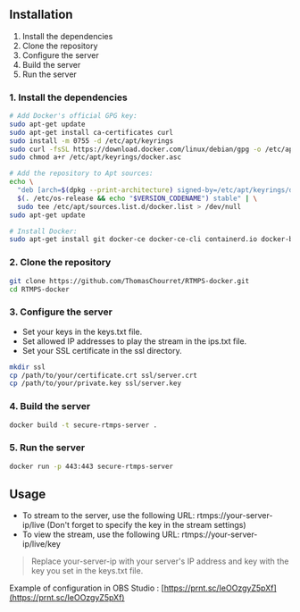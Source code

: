 ## Installation

1. Install the dependencies
2. Clone the repository
3. Configure the server
4. Build the server
5. Run the server

### 1. Install the dependencies
```bash
# Add Docker's official GPG key:
sudo apt-get update
sudo apt-get install ca-certificates curl
sudo install -m 0755 -d /etc/apt/keyrings
sudo curl -fsSL https://download.docker.com/linux/debian/gpg -o /etc/apt/keyrings/docker.asc
sudo chmod a+r /etc/apt/keyrings/docker.asc

# Add the repository to Apt sources:
echo \
  "deb [arch=$(dpkg --print-architecture) signed-by=/etc/apt/keyrings/docker.asc] https://download.docker.com/linux/debian \
  $(. /etc/os-release && echo "$VERSION_CODENAME") stable" | \
  sudo tee /etc/apt/sources.list.d/docker.list > /dev/null
sudo apt-get update

# Install Docker:
sudo apt-get install git docker-ce docker-ce-cli containerd.io docker-buildx-plugin docker-compose-plugin
```

### 2. Clone the repository

```bash
git clone https://github.com/ThomasChourret/RTMPS-docker.git
cd RTMPS-docker
```

### 3. Configure the server

- Set your keys in the keys.txt file.
- Set allowed IP addresses to play the stream in the ips.txt file.
- Set your SSL certificate in the ssl directory.

```bash
mkdir ssl
cp /path/to/your/certificate.crt ssl/server.crt
cp /path/to/your/private.key ssl/server.key
```
### 4. Build the server

```bash
docker build -t secure-rtmps-server .
```

### 5. Run the server

```bash
docker run -p 443:443 secure-rtmps-server
```

## Usage

- To stream to the server, use the following URL: rtmps://your-server-ip/live (Don't forget to specify the key in the stream settings)
- To view the stream, use the following URL: rtmps://your-server-ip/live/key
> Replace your-server-ip with your server's IP address and key with the key you set in the keys.txt file.

Example of configuration in OBS Studio : [https://prnt.sc/IeOOzgyZ5pXf](https://prnt.sc/IeOOzgyZ5pXf)